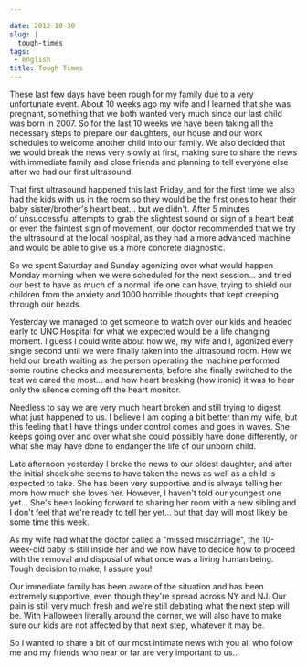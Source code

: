 ```yaml
---

date: 2012-10-30
slug: |
  tough-times
tags:
 - english
title: Tough Times
---
```


These last few days have been rough for my family due to a very
unfortunate event. About 10 weeks ago my wife and I learned that she was
pregnant, something that we both wanted very much since our last child
was born in 2007. So for the last 10 weeks we have been taking all the
necessary steps to prepare our daughters, our house and our work
schedules to welcome another child into our family. We also decided that
we would break the news very slowly at first, making sure to share the
news with immediate family and close friends and planning to tell
everyone else after we had our first ultrasound.

That first ultrasound happened this last Friday, and for the first time
we also had the kids with us in the room so they would be the first ones
to hear their baby sister/brother's heart beat... but we didn't. After 5
minutes of unsuccessful attempts to grab the slightest sound or sign of
a heart beat or even the faintest sign of movement, our doctor
recommended that we try the ultrasound at the local hospital, as they
had a more advanced machine and would be able to give us a more concrete
diagnostic.

So we spent Saturday and Sunday agonizing over what would happen Monday
morning when we were scheduled for the next session... and tried our
best to have as much of a normal life one can have, trying to shield our
children from the anxiety and 1000 horrible thoughts that kept creeping
through our heads.

Yesterday we managed to get someone to watch over our kids and headed
early to UNC Hospital for what we expected would be a life changing
moment. I guess I could write about how we, my wife and I, agonized
every single second until we were finally taken into the ultrasound
room. How we held our breath waiting as the person operating the machine
performed some routine checks and measurements, before she finally
switched to the test we cared the most... and how heart breaking (how
ironic) it was to hear only the silence coming off the heart monitor.

Needless to say we are very much heart broken and still trying to digest
what just happened to us. I believe I am coping a bit better than my
wife, but this feeling that I have things under control comes and goes
in waves. She keeps going over and over what she could possibly have
done differently, or what she may have done to endanger the life of our
unborn child.

Late afternoon yesterday I broke the news to our oldest daughter, and
after the initial shock she seems to have taken the news as well as a
child is expected to take. She has been very supportive and is always
telling her mom how much she loves her. However, I haven't told our
youngest one yet... She's been looking forward to sharing her room with
a new sibling and I don't feel that we're ready to tell her yet... but
that day will most likely be some time this week.

As my wife had what the doctor called a "missed miscarriage", the
10-week-old baby is still inside her and we now have to decide how to
proceed with the removal and disposal of what once was a living human
being. Tough decision to make, I assure you!

Our immediate family has been aware of the situation and has been
extremely supportive, even though they're spread across NY and NJ. Our
pain is still very much fresh and we're still debating what the next
step will be. With Halloween literally around the corner, we will also
have to make sure our kids are not affected by that next step, whatever
it may be.

So I wanted to share a bit of our most intimate news with you all who
follow me and my friends who near or far are very important to us...
